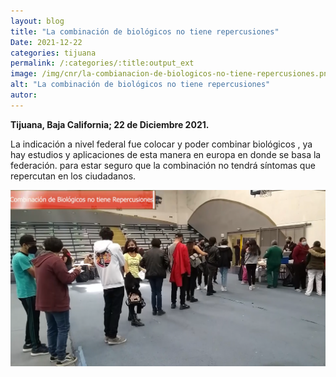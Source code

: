 ```yaml
---
layout: blog
title: "La combinación de biológicos no tiene repercusiones"
Date: 2021-12-22
categories: tijuana
permalink: /:categories/:title:output_ext
image: /img/cnr/la-combianacion-de-biologicos-no-tiene-repercusiones.png
alt: "La combinación de biológicos no tiene repercusiones"
autor:
---
```


**Tijuana, Baja California; 22 de Diciembre 2021.** 

La indicación a nivel federal fue colocar y poder combinar biológicos , ya hay estudios y aplicaciones de esta manera en europa en donde se basa la federación.
para estar seguro que la combinación no tendrá síntomas que repercutan en los ciudadanos.


<div id="carouselExampleSlidesOnly" class="carousel slide" data-ride="carousel">
  <div class="carousel-inner">
    <div class="carousel-item active">
       <img class="d-block w-100" src="/img/cnr/la-combianacion-de-biologicos-no-tiene-repercusiones.png" loading="lazy"  alt="La combinación de biológicos no tiene repercusiones">
    </div>
  </div>
</div>